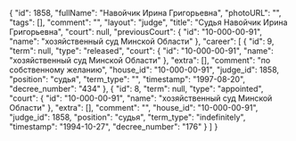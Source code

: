 {
    "id": 1858,
    "fullName": "Навойчик Ирина Григорьевна",
    "photoURL": "",
    "tags": [],
    "comment": "",
    "layout": "judge",
    "title": "Судья Навойчик Ирина Григорьевна",
    "court": null,
    "previousCourt": {
        "id": "10-000-00-91",
        "name": "хозяйственный суд Минской Области"
    },
    "career": [
        {
            "id": 9,
            "term": null,
            "type": "released",
            "court": {
                "id": "10-000-00-91",
                "name": "хозяйственный суд Минской Области"
            },
            "extra": [],
            "comment": "по собственному желанию",
            "house_id": "10-000-00-91",
            "judge_id": 1858,
            "position": "судья",
            "term_type": "",
            "timestamp": "1997-08-20",
            "decree_number": "434"
        },
        {
            "id": 8,
            "term": null,
            "type": "appointed",
            "court": {
                "id": "10-000-00-91",
                "name": "хозяйственный суд Минской Области"
            },
            "extra": [],
            "comment": "",
            "house_id": "10-000-00-91",
            "judge_id": 1858,
            "position": "судья",
            "term_type": "indefinitely",
            "timestamp": "1994-10-27",
            "decree_number": "176"
        }
    ]
}